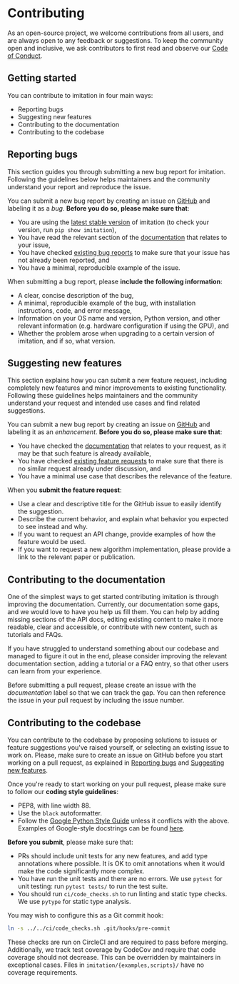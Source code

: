 # Contributing

As an open-source project, we welcome contributions from all users, and are always open to any feedback or suggestions. To keep the community open and inclusive, we ask contributors to first read and observe our [Code of Conduct](CODE_OF_CONDUCT.md).

## Getting started

You can contribute to imitation in four main ways:

- Reporting bugs
- Suggesting new features
- Contributing to the documentation
- Contributing to the codebase

## Reporting bugs

This section guides you through submitting a new bug report for imitation. Following the guidelines below helps maintainers and the community understand your report and reproduce the issue.

You can submit a new bug report by creating an issue on [GitHub](https://github.com/HumanCompatibleAI/imitation/issues/new) and labeling it as a _bug_. **Before you do so, please make sure that**:

- You are using the [latest stable version](https://pypi.org/project/imitation/) of imitation (to check your version, run `pip show imitation`),
- You have read the relevant section of the [documentation](https://imitation.readthedocs.io/en/latest/) that relates to your issue,
- You have checked [existing bug reports](https://github.com/HumanCompatibleAI/imitation/issues?q=is%3Aissue+label%3Abug+is%3Aopen) to make sure that your issue has not already been reported, and
- You have a minimal, reproducible example of the issue.

When submitting a bug report, please **include the following information**:

- A clear, concise description of the bug,
- A minimal, reproducible example of the bug, with installation instructions, code, and error message,
- Information on your OS name and version, Python version, and other relevant information (e.g. hardware configuration if using the GPU), and
- Whether the problem arose when upgrading to a certain version of imitation, and if so, what version.

## Suggesting new features

This section explains how you can submit a new feature request, including completely new features and minor improvements to existing functionality. Following these guidelines helps maintainers and the community understand your request and intended use cases and find related suggestions.

You can submit a new bug report by creating an issue on [GitHub](https://github.com/HumanCompatibleAI/imitation/issues/new) and labeling it as an _enhancement_. **Before you do so, please make sure that**:

- You have checked the [documentation](https://imitation.readthedocs.io/en/latest/) that relates to your request, as it may be that such feature is already available,
- You have checked [existing feature requests](https://github.com/HumanCompatibleAI/imitation/issues?q=is%3Aissue+label%3Aenhancement+is%3Aopen+) to make sure that there is no similar request already under discussion, and
- You have a minimal use case that describes the relevance of the feature.

When you **submit the feature request**:

- Use a clear and descriptive title for the GitHub issue to easily identify the suggestion.
- Describe the current behavior, and explain what behavior you expected to see instead and why.
- If you want to request an API change, provide examples of how the feature would be used.
- If you want to request a new algorithm implementation, please provide a link to the relevant paper or publication.

## Contributing to the documentation

One of the simplest ways to get started contributing imitation is through improving the documentation. Currently, our documentation some gaps, and we would love to have you help us fill them. You can help by adding missing sections of the API docs, editing existing content to make it more readable, clear and accessible, or contribute with new content, such as tutorials and FAQs.

If you have struggled to understand something about our codebase and managed to figure it out in the end, please consider improving the relevant documentation section, adding a tutorial or a FAQ entry, so that other users can learn from your experience.

Before submitting a pull request, please create an issue with the _documentation_ label so that we can track the gap. You can then reference the issue in your pull request by including the issue number.

## Contributing to the codebase

You can contribute to the codebase by proposing solutions to issues or feature suggestions you've raised yourself, or selecting an existing issue to work on. Please, make sure to create an issue on GitHub before you start working on a pull request, as explained in [Reporting bugs](#reporting-bugs) and [Suggesting new features](#suggesting-new-features).

Once you're ready to start working on your pull request, please make sure to follow our **coding style guidelines**:

- PEP8, with line width 88.
- Use the `black` autoformatter.
- Follow the [Google Python Style Guide](http://google.github.io/styleguide/pyguide.html) unless
  it conflicts with the above. Examples of Google-style docstrings can be found
  [here](https://sphinxcontrib-napoleon.readthedocs.io/en/latest/example_google.html).

**Before you submit**, please make sure that:

- PRs should include unit tests for any new features, and add type annotations where possible. It is OK to omit annotations when it would make the code significantly more complex.
- You have run the unit tests and there are no errors. We use `pytest` for unit testing: run `pytest tests/` to run the test suite.
- You should run `ci/code_checks.sh` to run linting and static type checks. We use `pytype` for static type analysis.

You may wish to configure this as a Git commit hook:

```bash
ln -s ../../ci/code_checks.sh .git/hooks/pre-commit
```

These checks are run on CircleCI and are required to pass before merging.
Additionally, we track test coverage by CodeCov and require that code coverage
should not decrease. This can be overridden by maintainers in exceptional cases.
Files in `imitation/{examples,scripts}/` have no coverage requirements.

